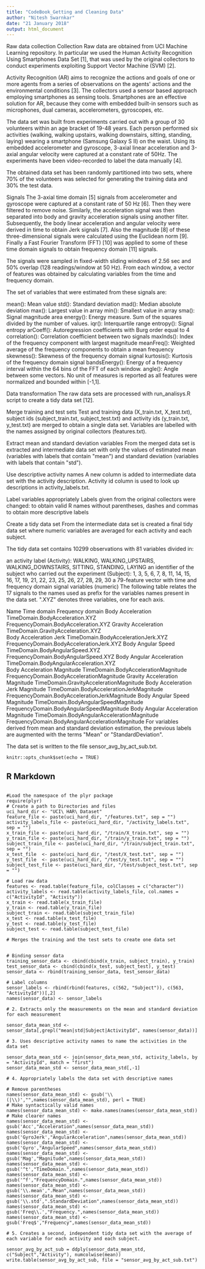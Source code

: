 ```yaml
---
title: "CodeBook_Getting and Cleaning Data"
author: "Nitesh Swarnkar"
date: "21 January 2018"
output: html_document
---
```

Raw data collection
Collection
Raw data are obtained from UCI Machine Learning repository. In particular we used the Human Activity Recognition Using Smartphones Data Set [1], that was used by the original collectors to conduct experiments exploiting Support Vector Machine (SVM) [2].

Activity Recognition (AR) aims to recognize the actions and goals of one or more agents from a series of observations on the agents' actions and the environmental conditions [3]. The collectors used a sensor based approach employing smartphones as sensing tools. Smartphones are an effective solution for AR, because they come with embedded built-in sensors such as microphones, dual cameras, accelerometers, gyroscopes, etc.

The data set was built from experiments carried out with a group of 30 volunteers within an age bracket of 19-48 years. Each person performed six activities (walking, walking upstairs, walking downstairs, sitting, standing, laying) wearing a smartphone (Samsung Galaxy S II) on the waist. Using its embedded accelerometer and gyroscope, 3-axial linear acceleration and 3-axial angular velocity were captured at a constant rate of 50Hz. The experiments have been video-recorded to label the data manually [4].

The obtained data set has been randomly partitioned into two sets, where 70% of the volunteers was selected for generating the training data and 30% the test data.

Signals
The 3-axial time domain [5] signals from accelerometer and gyroscope were captured at a constant rate of 50 Hz [6]. Then they were filtered to remove noise. Similarly, the acceleration signal was then separated into body and gravity acceleration signals using another filter. Subsequently, the body linear acceleration and angular velocity were derived in time to obtain Jerk signals [7]. Also the magnitude [8] of these three-dimensional signals were calculated using the Euclidean norm [9]. Finally a Fast Fourier Transform (FFT) [10] was applied to some of these time domain signals to obtain frequency domain [11] signals.

The signals were sampled in fixed-width sliding windows of 2.56 sec and 50% overlap (128 readings/window at 50 Hz). From each window, a vector of features was obtained by calculating variables from the time and frequency domain.

The set of variables that were estimated from these signals are:

mean(): Mean value
std(): Standard deviation
mad(): Median absolute deviation
max(): Largest value in array
min(): Smallest value in array
sma(): Signal magnitude area
energy(): Energy measure. Sum of the squares divided by the number of values.
iqr(): Interquartile range
entropy(): Signal entropy
arCoeff(): Autoregression coefficients with Burg order equal to 4
correlation(): Correlation coefficient between two signals
maxInds(): Index of the frequency component with largest magnitude
meanFreq(): Weighted average of the frequency components to obtain a mean frequency
skewness(): Skewness of the frequency domain signal
kurtosis(): Kurtosis of the frequency domain signal
bandsEnergy(): Energy of a frequency interval within the 64 bins of the FFT of each window.
angle(): Angle between some vectors.
No unit of measures is reported as all features were normalized and bounded within [-1,1].

Data transformation
The raw data sets are processed with run_analisys.R script to create a tidy data set [12].

Merge training and test sets
Test and training data (X_train.txt, X_test.txt), subject ids (subject_train.txt, subject_test.txt) and activity ids (y_train.txt, y_test.txt) are merged to obtain a single data set. Variables are labelled with the names assigned by original collectors (features.txt).

Extract mean and standard deviation variables
From the merged data set is extracted and intermediate data set with only the values of estimated mean (variables with labels that contain "mean") and standard deviation (variables with labels that contain "std").

Use descriptive activity names
A new column is added to intermediate data set with the activity description. Activity id column is used to look up descriptions in activity_labels.txt.

Label variables appropriately
Labels given from the original collectors were changed: to obtain valid R names without parentheses, dashes and commas to obtain more descriptive labels

Create a tidy data set
From the intermediate data set is created a final tidy data set where numeric variables are averaged for each activity and each subject.

The tidy data set contains 10299 observations with 81 variables divided in:

an activity label (Activity): WALKING, WALKING_UPSTAIRS, WALKING_DOWNSTAIRS, SITTING, STANDING, LAYING
an identifier of the subject who carried out the experiment (Subject): 1, 3, 5, 6, 7, 8, 11, 14, 15, 16, 17, 19, 21, 22, 23, 25, 26, 27, 28, 29, 30
a 79-feature vector with time and frequency domain signal variables (numeric)
The following table relates the 17 signals to the names used as prefix for the variables names present in the data set. ".XYZ" denotes three variables, one for each axis.

Name	Time domain	Frequency domain
Body Acceleration	TimeDomain.BodyAcceleration.XYZ	FrequencyDomain.BodyAcceleration.XYZ
Gravity Acceleration	TimeDomain.GravityAcceleration.XYZ	
Body Acceleration Jerk	TimeDomain.BodyAccelerationJerk.XYZ	FrequencyDomain.BodyAccelerationJerk.XYZ
Body Angular Speed	TimeDomain.BodyAngularSpeed.XYZ	FrequencyDomain.BodyAngularSpeed.XYZ
Body Angular Acceleration	TimeDomain.BodyAngularAcceleration.XYZ	
Body Acceleration Magnitude	TimeDomain.BodyAccelerationMagnitude	FrequencyDomain.BodyAccelerationMagnitude
Gravity Acceleration Magnitude	TimeDomain.GravityAccelerationMagnitude	
Body Acceleration Jerk Magnitude	TimeDomain.BodyAccelerationJerkMagnitude	FrequencyDomain.BodyAccelerationJerkMagnitude
Body Angular Speed Magnitude	TimeDomain.BodyAngularSpeedMagnitude	FrequencyDomain.BodyAngularSpeedMagnitude
Body Angular Acceleration Magnitude	TimeDomain.BodyAngularAccelerationMagnitude	FrequencyDomain.BodyAngularAccelerationMagnitude
For variables derived from mean and standard deviation estimation, the previous labels are augmented with the terms "Mean" or "StandardDeviation".

The data set is written to the file sensor_avg_by_act_sub.txt.
```{r setup, include=FALSE}
knitr::opts_chunk$set(echo = TRUE)
```

## R Markdown
```{r}

#Load the namespace of the plyr package
require(plyr)
# Create a path to Directories and files
uci_hard_dir <- "UCI\ HAR\ Dataset"
feature_file <- paste(uci_hard_dir, "/features.txt", sep = "")
activity_labels_file <- paste(uci_hard_dir, "/activity_labels.txt", sep = "")
x_train_file <- paste(uci_hard_dir, "/train/X_train.txt", sep = "")
y_train_file <- paste(uci_hard_dir, "/train/y_train.txt", sep = "")
subject_train_file <- paste(uci_hard_dir, "/train/subject_train.txt", sep = "")
x_test_file  <- paste(uci_hard_dir, "/test/X_test.txt", sep = "")
y_test_file  <- paste(uci_hard_dir, "/test/y_test.txt", sep = "")
subject_test_file <- paste(uci_hard_dir, "/test/subject_test.txt", sep = "")

# Load raw data
features <- read.table(feature_file, colClasses = c("character"))
activity_labels <- read.table(activity_labels_file, col.names = c("ActivityId", "Activity"))
x_train <- read.table(x_train_file)
y_train <- read.table(y_train_file)
subject_train <- read.table(subject_train_file)
x_test <- read.table(x_test_file)
y_test <- read.table(y_test_file)
subject_test <- read.table(subject_test_file)

# Merges the training and the test sets to create one data set


# Binding sensor data
training_sensor_data <- cbind(cbind(x_train, subject_train), y_train)
test_sensor_data <- cbind(cbind(x_test, subject_test), y_test)
sensor_data <- rbind(training_sensor_data, test_sensor_data)

# Label columns
sensor_labels <- rbind(rbind(features, c(562, "Subject")), c(563, "ActivityId"))[,2]
names(sensor_data) <- sensor_labels

# 2. Extracts only the measurements on the mean and standard deviation for each measurement

sensor_data_mean_std <- sensor_data[,grepl("mean|std|Subject|ActivityId", names(sensor_data))]

# 3. Uses descriptive activity names to name the activities in the data set

sensor_data_mean_std <- join(sensor_data_mean_std, activity_labels, by = "ActivityId", match = "first")
sensor_data_mean_std <- sensor_data_mean_std[,-1]

# 4. Appropriately labels the data set with descriptive names

# Remove parentheses
names(sensor_data_mean_std) <- gsub('\\(|\\)',"",names(sensor_data_mean_std), perl = TRUE)
# Make syntactically valid names
names(sensor_data_mean_std) <- make.names(names(sensor_data_mean_std))
# Make clearer names
names(sensor_data_mean_std) <- gsub('Acc',"Acceleration",names(sensor_data_mean_std))
names(sensor_data_mean_std) <- gsub('GyroJerk',"AngularAcceleration",names(sensor_data_mean_std))
names(sensor_data_mean_std) <- gsub('Gyro',"AngularSpeed",names(sensor_data_mean_std))
names(sensor_data_mean_std) <- gsub('Mag',"Magnitude",names(sensor_data_mean_std))
names(sensor_data_mean_std) <- gsub('^t',"TimeDomain.",names(sensor_data_mean_std))
names(sensor_data_mean_std) <- gsub('^f',"FrequencyDomain.",names(sensor_data_mean_std))
names(sensor_data_mean_std) <- gsub('\\.mean',".Mean",names(sensor_data_mean_std))
names(sensor_data_mean_std) <- gsub('\\.std',".StandardDeviation",names(sensor_data_mean_std))
names(sensor_data_mean_std) <- gsub('Freq\\.',"Frequency.",names(sensor_data_mean_std))
names(sensor_data_mean_std) <- gsub('Freq$',"Frequency",names(sensor_data_mean_std))

# 5. Creates a second, independent tidy data set with the average of each variable for each activity and each subject.

sensor_avg_by_act_sub = ddply(sensor_data_mean_std, c("Subject","Activity"), numcolwise(mean))
write.table(sensor_avg_by_act_sub, file = "sensor_avg_by_act_sub.txt")
```


